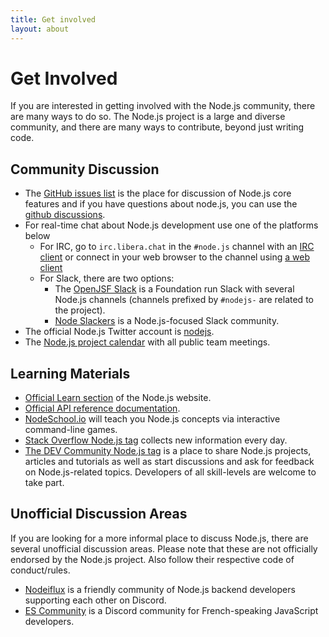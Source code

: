 ```yaml
---
title: Get involved
layout: about
---
```


# Get Involved

If you are interested in getting involved with the Node.js community, there are many ways to do so. The Node.js project is a large and diverse community, and there are many ways to contribute, beyond just writing code.

## Community Discussion

- The [GitHub issues list](https://github.com/nodejs/node/issues) is the place for discussion of Node.js core features and if you have questions about node.js, you can use the [github discussions](https://github.com/orgs/nodejs/discussions).
- For real-time chat about Node.js development use one of the platforms below
  - For IRC, go to `irc.libera.chat` in the `#node.js` channel with an [IRC client](https://en.wikipedia.org/wiki/Comparison_of_Internet_Relay_Chat_clients) or connect in your web browser to the channel using [a web client](https://kiwiirc.com/nextclient/)
  - For Slack, there are two options:
    - The [OpenJSF Slack](https://slack-invite.openjsf.org/) is a Foundation run Slack with several Node.js channels (channels prefixed by `#nodejs-` are related to the project).
    - [Node Slackers](https://www.nodeslackers.com/) is a Node.js-focused Slack community.
- The official Node.js Twitter account is [nodejs](https://twitter.com/nodejs).
- The [Node.js project calendar](https://nodejs.org/calendar) with all public team meetings.

## Learning Materials

- [Official Learn section](https://nodejs.org/en/learn/) of the Node.js website.
- [Official API reference documentation](https://nodejs.org/api/).
- [NodeSchool.io](https://nodeschool.io/) will teach you Node.js concepts via interactive command-line games.
- [Stack Overflow Node.js tag](https://stackoverflow.com/questions/tagged/node.js) collects new information every day.
- [The DEV Community Node.js tag](https://dev.to/t/node) is a place to share Node.js projects, articles and tutorials as well as start discussions and ask for feedback on Node.js-related topics. Developers of all skill-levels are welcome to take part.

## Unofficial Discussion Areas

If you are looking for a more informal place to discuss Node.js, there are several unofficial discussion areas.
Please note that these are not officially endorsed by the Node.js project. Also follow their respective code of conduct/rules.

- [Nodeiflux](https://discordapp.com/invite/vUsrbjd) is a friendly community of Node.js backend developers supporting each other on Discord.
- [ES Community](https://discord.gg/zJsuc6vvhn) is a Discord community for French-speaking JavaScript developers.
